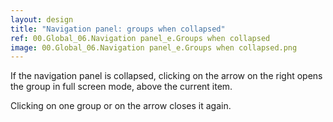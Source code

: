 ```yaml
---
layout: design
title: "Navigation panel: groups when collapsed"
ref: 00.Global_06.Navigation panel_e.Groups when collapsed
image: 00.Global_06.Navigation panel_e.Groups when collapsed.png
---
```


If the navigation panel is collapsed, clicking on the arrow on the right opens the group in full screen mode, above the current item.

Clicking on one group or on the arrow closes it again.
